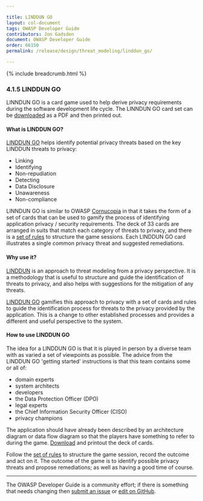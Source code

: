 ```yaml
---

title: LINDDUN GO
layout: col-document
tags: OWASP Developer Guide
contributors: Jon Gadsden
document: OWASP Developer Guide
order: 66150
permalink: /release/design/threat_modeling/linddun_go/

---
```


{% include breadcrumb.html %}

### 4.1.5 LINDDUN GO

LINNDUN GO is a card game used to help derive privacy requirements during the software development life cycle.
The LINNDUN GO card set can be [downloaded][linddun-go-cards] as a PDF and then printed out.

#### What is LINDDUN GO?

[LINDDUN GO][linddun-go] helps identify potential privacy threats based on the key LINDDUN threats to privacy:

* Linking
* Identifying
* Non-repudiation
* Detecting
* Data Disclosure
* Unawareness
* Non-compliance

LINNDUN GO is similar to OWASP [Cornucopia][cornucopia] in that it takes the form of a set of cards that
can be used to gamify the process of identifying application privacy / security requirements.
The deck of 33 cards are arranged in suits that match each category of threats to privacy,
and there is a [set of rules][linddun-go-rules] to structure the game sessions.
Each LINDDUN GO card illustrates a single common privacy threat and suggested remediations.

#### Why use it?

[LINDDUN][linddun] is an approach to threat modeling from a privacy perspective.
It is a methodology that is useful to structure and guide the identification of threats to privacy,
and also helps with suggestions for the mitigation of any threats.

[LINDDUN GO][linddun-go] gamifies this approach to privacy with a set of cards and rules
to guide the identification process for threats to the privacy provided by the application.
This is a change to other established processes and provides a different and useful perspective to the system.

#### How to use LINDDUN GO

The idea for a LINDDUN GO is that it is played in person by a diverse team with as varied a set of viewpoints as possible.
The advice from the LINDDUN GO 'getting started' instructions is that this team contains some or all of:

* domain experts
* system architects
* developers
* the Data Protection Officer (DPO)
* legal experts
* the Chief Information Security Officer (CISO)
* privacy champions

The application should have already been described by an architecture diagram or data flow diagram
so that the players have something to refer to during the game.
[Download][linddun-go-cards] and printout the deck of cards.

Follow the [set of rules][linddun-go-rules] to structure the game session, record the outcome and act on it.
The outcome of the game is to identify possible privacy threats and propose remediations;
as well as having a good time of course.

----

The OWASP Developer Guide is a community effort; if there is something that needs changing
then [submit an issue][issue060105] or [edit on GitHub][edit060105].

[cornucopia]: https://owasp.org/www-project-cornucopia/
[edit060105]: https://github.com/OWASP/www-project-developer-guide/blob/main/draft/06-design/01-threat-modeling/05-linddun-go.md
[issue060105]: https://github.com/OWASP/www-project-developer-guide/issues/new?labels=content&template=request.md&title=Update:%2006-design/01-threat-modeling/05-linddun-go
[linddun]: https://linddun.org/
[linddun-go]: https://linddun.org/go/
[linddun-go-cards]: https://downloads.linddun.org/linddun-go/default/latest/go.pdf
[linddun-go-rules]: https://linddun.org/go-getting-started/
